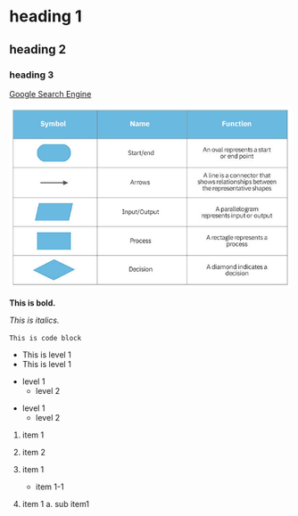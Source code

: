 # heading 1
## heading 2
### heading 3


[Google Search Engine](https://www.google.com)

![Details of symbols in a flowchart](basic-symbols-table.jpg)

**This is bold.**

_This is italics._

`This is code block`

* This is level 1
* This is level 1

- level 1
  * level 2

* level 1
  * level 2

1. item 1
2. item 2

1. item 1
   * item 1-1

1. item 1
   a.   sub item1 

